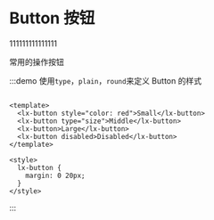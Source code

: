 # Button 按钮
111111111111111

<div>常用的操作按钮</div>

:::demo 使用`type`，`plain`，`round`来定义 Button 的样式

```

<template>
  <lx-button style="color: red">Small</lx-button>
  <lx-button type="size">Middle</lx-button>
  <lx-button>Large</lx-button>
  <lx-button disabled>Disabled</lx-button>
</template>

<style>
  lx-button {
    margin: 0 20px;
  }
</style>

```

:::
